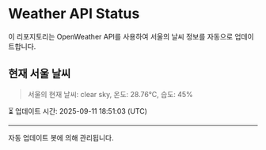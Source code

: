 
# Weather API Status

이 리포지토리는 OpenWeather API를 사용하여 서울의 날씨 정보를 자동으로 업데이트합니다.

## 현재 서울 날씨
> 서울의 현재 날씨: clear sky, 온도: 28.76°C, 습도: 45%

⏳ 업데이트 시간: 2025-09-11 18:51:03 (UTC)

---
자동 업데이트 봇에 의해 관리됩니다.
